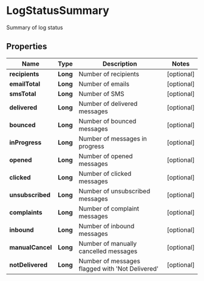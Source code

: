 

# LogStatusSummary

Summary of log status
## Properties

Name | Type | Description | Notes
------------ | ------------- | ------------- | -------------
**recipients** | **Long** | Number of recipients |  [optional]
**emailTotal** | **Long** | Number of emails |  [optional]
**smsTotal** | **Long** | Number of SMS |  [optional]
**delivered** | **Long** | Number of delivered messages |  [optional]
**bounced** | **Long** | Number of bounced messages |  [optional]
**inProgress** | **Long** | Number of messages in progress |  [optional]
**opened** | **Long** | Number of opened messages |  [optional]
**clicked** | **Long** | Number of clicked messages |  [optional]
**unsubscribed** | **Long** | Number of unsubscribed messages |  [optional]
**complaints** | **Long** | Number of complaint messages |  [optional]
**inbound** | **Long** | Number of inbound messages |  [optional]
**manualCancel** | **Long** | Number of manually cancelled messages |  [optional]
**notDelivered** | **Long** | Number of messages flagged with &#39;Not Delivered&#39; |  [optional]



